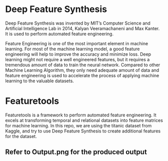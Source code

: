 # Deep Feature Synthesis

Deep Feature Synthesis was invented by MIT’s Computer Science and Artificial Intelligence Lab in 2014, Kalyan Veeramachaneni and Max Kanter. It is used to perform automated feature engineering. 

Feature Engineering is one of the most important element in machine learning. For most of the machine learning model, a good feature engineering will help to improve the accuracy and minimize loss. Deep learning might not require a well engineered features, but it requires a tremendous amount of data to train the neural network. Compared to other Machine Learning Algorithm, they only need adequate amount of data and feature engineering is used to accelerate the process of applying machine learning to the valuable datasets.

# Featuretools
Featuretools is a framework to perform automated feature engineering. It excels at transforming temporal and relational datasets into feature matrices for machine learning. In this repo, we are using the titanic dataset from Kaggle, and try to use Deep Feature Synthesis to create additional features for the dataset.

## Refer to Output.png for the produced output
